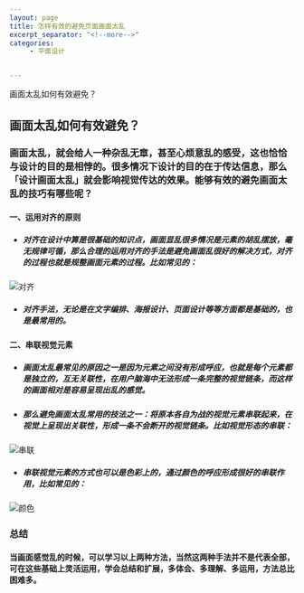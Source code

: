 ```yaml
---
layout: page
title: 怎样有效的避免页面画面太乱
excerpt_separator: "<!--more-->"
categories:
     - 平面设计


---
```

画面太乱如何有效避免？
<!--more-->

##  画面太乱如何有效避免？

### 画面太乱，就会给人一种杂乱无章，甚至心烦意乱的感受，这也恰恰与设计的目的是相悖的。很多情况下设计的目的在于传达信息，那么「设计画面太乱」就会影响视觉传达的效果。能够有效的避免画面太乱的技巧有哪些呢？
#### 一、运用对齐的原则
+ ##### 对齐在设计中算是很基础的知识点，画面显乱很多情况是元素的胡乱摆放，毫无规律可循，那么合理的运用对齐的手法是避免画面乱很好的解决方式，对齐的过程也就是规整画面元素的过程。比如常见的：
![对齐](https://image.uisdc.com/wp-content/uploads/2018/11/uisdc-mg-20181109-1.jpg)
+ ##### 对齐手法，无论是在文字编排、海报设计、页面设计等等方面都是基础的，也是最常用的。
#### 二、串联视觉元素
+ ##### 画面太乱最常见的原因之一是因为元素之间没有形成呼应，也就是每个元素都是独立的，互无关联性，在用户脑海中无法形成一条完整的视觉链条，而这样的画面相对是容易呈现出乱的感觉。
+ ##### 那么避免画面太乱常用的技法之一：将原本各自为战的视觉元素串联起来，在视觉上呈现出关联性，形成一条不会断开的视觉链条。比如视觉形态的串联：
![串联](https://image.uisdc.com/wp-content/uploads/2018/11/uisdc-mg-20181109-2.jpg)

+ ##### 串联视觉元素的方式也可以是色彩上的，通过颜色的呼应形成很好的串联作用，比如常见的：
![颜色](https://image.uisdc.com/wp-content/uploads/2018/11/uisdc-mg-20181109-4.jpg)
### 总结
#### 当画面感觉乱的时候，可以学习以上两种方法，当然这两种手法并不是代表全部，可在这些基础上灵活运用，学会总结和扩展，多体会、多理解、多运用，方法总比困难多。